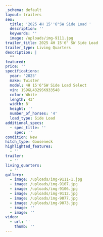 ```yaml
---
_schema: default
layout: trailers
seo:
  title: '2025 4H 15''6"SW Side Load '
  description: ''
  keywords: ''
  image: /uploads/img-9111.jpg
trailer_title: 2025 4H 15'6" SW Side Load
trailer_type: Living Quarters
description: |
  ""
featured:
price: ''
specifications:
  year: '2025'
  make: Twister
  model: 4H 15'6"SW Side Load Select
  vin: 1S9GL4329SK933548
  color: White
  length: 43'
  width: 8'
  height: ''
  number_of_horses: '4'
  load_type: Side Load
additional_specs:
  - spec_title: ''
    spec: ''
condition: New
hitch_type: Gooseneck
highlighted_features:
  - ''
trailer:
  - ''
living_quarters:
  - ''
gallery:
  - image: /uploads/img-9111-1.jpg
  - image: /uploads/img-9107.jpg
  - image: /uploads/img-9106.jpg
  - image: /uploads/img-9112.jpg
  - image: /uploads/img-9077.jpg
  - image: /uploads/img-9073.jpg
  - image: ''
  - image: ''
video:
  - url: ''
    thumb: ''
---
```

